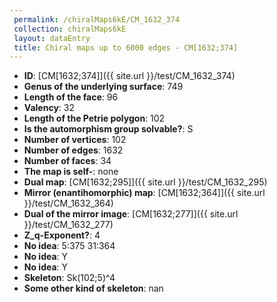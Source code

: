 ```yaml
--- 
 permalink: /chiralMaps6kE/CM_1632_374 
 collection: chiralMaps6kE
 layout: dataEntry
 title: Chiral maps up to 6000 edges - CM[1632;374]
---
```


- **ID**: [CM[1632;374]]({{ site.url }}/test/CM_1632_374)
- **Genus of the underlying surface**: 749
- **Length of the face**: 96
- **Valency**: 32
- **Length of the Petrie polygon**: 102
- **Is the automorphism group solvable?**: S
- **Number of vertices**: 102
- **Number of edges**: 1632
- **Number of faces**: 34
- **The map is self-**: none
- **Dual map**: [CM[1632;295]]({{ site.url }}/test/CM_1632_295)
- **Mirror (enantihomorphic) map**: [CM[1632;364]]({{ site.url }}/test/CM_1632_364)
- **Dual of the mirror image**: [CM[1632;277]]({{ site.url }}/test/CM_1632_277)
- **Z_q-Exponent?**: 4
- **No idea**:  5:375 31:364
- **No idea**: Y
- **No idea**: Y
- **Skeleton**: Sk(102;5)^4
- **Some other kind of skeleton**: nan
